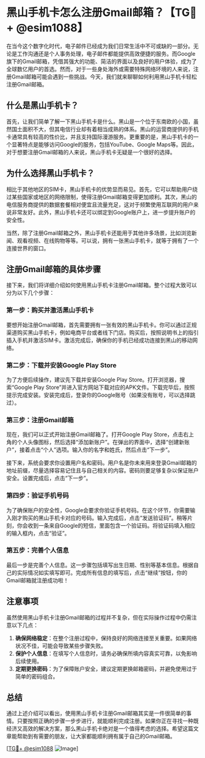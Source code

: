 # 黑山手机卡怎么注册Gmail邮箱？【TG💪+ @esim1088】

在当今这个数字化时代，电子邮件已经成为我们日常生活中不可或缺的一部分。无论是工作沟通还是个人事务处理，电子邮件都能提供高效便捷的服务。而Google旗下的Gmail邮箱，凭借其强大的功能、简洁的界面以及良好的用户体验，成为了全球数亿用户的首选。然而，对于一些身处海外或需要特殊网络环境的人来说，注册Gmail邮箱可能会遇到一些挑战。今天，我们就来聊聊如何利用黑山手机卡轻松注册Gmail邮箱。

## 什么是黑山手机卡？

首先，让我们简单了解一下黑山手机卡是什么。黑山是一个位于东南欧的小国，虽然国土面积不大，但其电信行业却有着相当成熟的体系。黑山的运营商提供的手机卡通常具有较高的性价比，并且支持国际漫游服务。更重要的是，黑山手机卡的一个显著特点是能够访问Google的服务，包括YouTube、Google Maps等。因此，对于想要注册Gmail邮箱的人来说，黑山手机卡无疑是一个很好的选择。

## 为什么选择黑山手机卡？

相比于其他地区的SIM卡，黑山手机卡的优势显而易见。首先，它可以帮助用户绕过某些国家或地区的网络限制，使得注册Gmail邮箱变得更加顺利。其次，黑山的电信服务商提供的数据套餐相对便宜且流量充足，这对于频繁使用互联网的用户来说非常友好。此外，黑山手机卡还可以绑定到Google账户上，进一步提升账户的安全性。

当然，除了注册Gmail邮箱之外，黑山手机卡还能用于其他许多场景，比如浏览新闻、观看视频、在线购物等等。可以说，拥有一张黑山手机卡，就等于拥有了一个连接世界的窗口。

## 注册Gmail邮箱的具体步骤

接下来，我们将详细介绍如何使用黑山手机卡注册Gmail邮箱。整个过程大致可以分为以下几个步骤：

### 第一步：购买并激活黑山手机卡

要想开始注册Gmail邮箱，首先需要拥有一张有效的黑山手机卡。你可以通过正规渠道购买黑山手机卡，例如电商平台或者线下门店。购买后，按照说明书上的指引插入手机并激活SIM卡。激活完成后，确保你的手机已经成功连接到黑山的移动网络。

### 第二步：下载并安装Google Play Store

为了方便后续操作，建议先下载并安装Google Play Store。打开浏览器，搜索“Google Play Store”并进入官方网站下载对应的APK文件。下载完毕后，按照提示完成安装。安装完成后，登录你的Google账号（如果没有账号，可以选择跳过）。

### 第三步：注册Gmail邮箱

现在，我们可以正式开始注册Gmail邮箱了。打开Google Play Store，点击右上角的个人头像图标，然后选择“添加新账户”。在弹出的界面中，选择“创建新账户”，接着点击“个人”选项。输入你的名字和姓氏，然后点击“下一步”。

接下来，系统会要求你设置用户名和密码。用户名是你未来用来登录Gmail邮箱的地址前缀，尽量选择容易记住且与自己相关的内容。密码则要足够复杂以保证账户安全。设置完成后，点击“下一步”。

### 第四步：验证手机号码

为了确保账户的安全性，Google会要求你验证手机号码。在这个环节，你需要输入刚才购买的黑山手机卡对应的号码。输入完成后，点击“发送验证码”。稍等片刻，你会收到一条来自Google的短信，里面包含一个验证码。将验证码填入相应的输入框内，点击“验证”。

### 第五步：完善个人信息

最后一步是完善个人信息。这一步骤包括填写出生日期、性别等基本信息。根据自己的实际情况如实填写即可。完成所有信息的填写后，点击“继续”按钮，你的Gmail邮箱就注册成功啦！

## 注意事项

虽然使用黑山手机卡注册Gmail邮箱的过程并不复杂，但在实际操作过程中仍需注意以下几点：

1. **确保网络稳定**：在整个注册过程中，保持良好的网络连接至关重要。如果网络状况不佳，可能会导致某些步骤失败。
2. **保护个人信息**：在填写个人信息时，请务必确保所填内容真实可靠，以免影响后续使用。
3. **定期更换密码**：为了保障账户安全，建议定期更换邮箱密码，并避免使用过于简单的密码组合。

## 总结

通过上述介绍可以看出，使用黑山手机卡注册Gmail邮箱其实是一件很简单的事情。只要按照正确的步骤一步步进行，就能顺利完成注册。如果你正在寻找一种既经济又高效的解决方案，那么黑山手机卡绝对是一个值得考虑的选择。希望这篇文章能帮助到有需要的朋友，让大家都能顺利拥有属于自己的Gmail邮箱。

[[TG💪+ @esim1088](https://t.me/s/esim1088) ![Image](https://i.postimg.cc/4NQfJmqS/Snipaste-2025-05-13-00-14-12.png)]